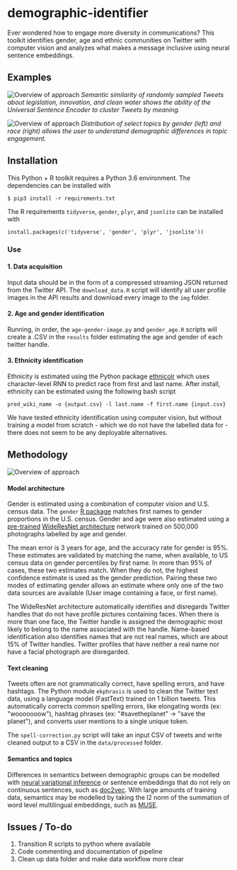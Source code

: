 # demographic-identifier
Ever wondered how to engage more diversity in communications? This toolkit identifies gender, age and ethnic communities on Twitter with computer vision and analyzes what makes a message inclusive using neural sentence embeddings.

## Examples
![Overview of approach](https://raw.githubusercontent.com/wri/demographic-identifier/master/img/use-2.png)
*Semantic similarity of randomly sampled Tweets about legislation, innovation, and clean water shows the ability of the Universal Sentence Encoder to cluster Tweets by meaning.*

![Overview of approach](https://raw.githubusercontent.com/wri/demographic-identifier/master/img/png/gender_race.png)
*Distribution of select topics by gender (left) and race (right) allows the user to understand demographic differences in topic engagement.*

## Installation

This Python + R toolkit requires a Python 3.6 environment. The dependencies can be installed with 

```
$ pip3 install -r requirements.txt
```

The R requirements `tidyverse`, `gender`, `plyr`, and `jsonlite` can be installed with

```
install.packages(c('tidyverse', 'gender', 'plyr', 'jsonlite'))
```

### Use

#### 1. Data acquisition
Input data should be in the form of a compressed streaming JSON returned from the Twitter API. The `download_data.R` script will identify all user profile images in the API results and download every image to the `img` folder.

#### 2. Age and gender identification
Running, in order, the `age-gender-image.py` and `gender_age.R` scripts will create a .CSV in the `results` folder estimating the age and gender of each twitter handle.

#### 3. Ethnicity identification
Ethnicity is estimated using the Python package [ethnicolr](https://github.com/appeler/ethnicolr) which uses character-level RNN to predict race from first and last name. After install, ethnicity can be estimated using the following bash script

```
pred_wiki_name -o {output.csv} -l last.name -f first.name {input.csv}
```

We have tested ethnicity identification using computer vision, but without training a model from scratch - which we do not have the labelled data for - there does not seem to be any deployable alternatives.


## Methodology

![Overview of approach](https://raw.githubusercontent.com/wri/demographic-identifier/master/img/model-structure.png)

#### Model architecture
Gender is estimated using a combination of computer vision and U.S. census data. The `gender` [R package](https://github.com/ropensci/gender) matches first names to gender proportions in the U.S. census. Gender and age were also estimated using a [pre-trained](https://github.com/yu4u/age-gender-estimation) [WideResNet architecture](https://arxiv.org/pdf/1605.07146.pdf) network trained on 500,000 photographs labelled by age and gender. 

The mean error is 3 years for age, and the accuracy rate for gender is 95%. These estimates are validated by matching the name, when available, to US census data on gender percentiles by first name. In more than 95% of cases, these two estimates match. When they do not, the highest confidence estimate is used as the gender prediction. Pairing these two modes of estimating gender allows an estimate where only one of the two data sources are available (User image containing a face, or first name). 

The WideResNet architecture automatically identifies and disregards Twitter handles that do not have profile pictures containing faces. When there is more than one face, the Twitter handle is assigned the demographic most likely to belong to the name associated with the handle. Name-based identification also identifies names that are not real names, which are about 15% of Twitter handles. Twitter profiles that have neither a real name nor have a facial photograph are disregarded.

#### Text cleaning

Tweets often are not grammatically correct, have spelling errors, and have hashtags. The Python module `ekphrasis` is used to clean the Twitter text data, using a language model (FastText) trained on 1 billion tweets. This automatically corrects common spelling errors, like elongating words (ex: "wooooooow"), hashtag phrases (ex: "#savetheplanet" -> "save the planet"), and converts user mentions to a single unique token. 

The `spell-correction.py` script will take an input CSV of tweets and write cleaned output to a CSV in the `data/processed` folder.

#### Semantics and topics

Differences in semantics between demographic groups can be modelled with [neural variational inference](https://arxiv.org/abs/1511.06038) or sentence embeddings that do not rely on continuous sentences, such as [doc2vec](https://cs.stanford.edu/~quocle/paragraph_vector.pdf). With large amounts of training data, semantics may be modelled by taking the l2 norm of the summation of word level multilingual embeddings, such as [MUSE](https://github.com/facebookresearch/MUSE). 

## Issues / To-do
1. Transition R scripts to python where available
2. Code commenting and documentation of pipeline
3. Clean up data folder and make data workflow more clear
